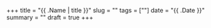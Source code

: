 +++
title   = "{{ .Name | title }}"
slug    = ""
tags    = [""]
date    = "{{ .Date }}"
summary = ""
draft   = true
+++
